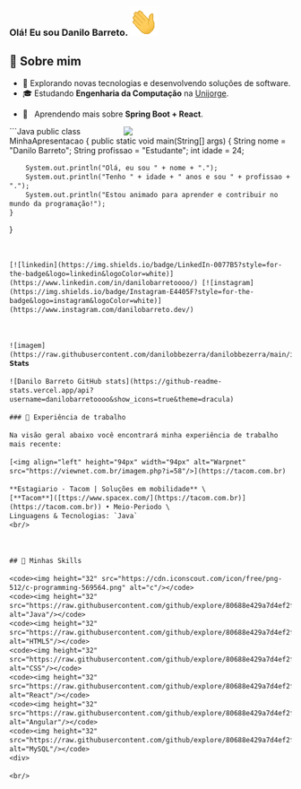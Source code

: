 
### Olá!  Eu sou Danilo Barreto. ![imagem](https://raw.githubusercontent.com/danilobbezerra/danilobbezerra/main/imagens/Hi.gif)

## 🚀 Sobre mim



- 🤔 Explorando novas tecnologias e desenvolvendo soluções de software.
- 🎓 Estudando **Engenharia da Computação** na <a href="https://unijorge.edu.br">Unijorge</a>.
<!--- 💼 Trabalhando como **Desenvolvedor Java** na <a href=""></a>-->
- 🌱 &nbsp; Aprendendo mais sobre **Spring Boot + React**.


<img align="right" width="300" src="https://i2.wp.com/allhtaccess.info/wp-content/uploads/2018/03/programming.gif?fit=1281%2C716&ssl=1" />
```Java 
public class MinhaApresentacao {
    public static void main(String[] args) {
        String nome = "Danilo Barreto";
        String profissao = "Estudante";
        int idade = 24;
        
        System.out.println("Olá, eu sou " + nome + ".");
        System.out.println("Tenho " + idade + " anos e sou " + profissao + ".");
        System.out.println("Estou animado para aprender e contribuir no mundo da programação!");
    }
}
```


[![linkedin](https://img.shields.io/badge/LinkedIn-0077B5?style=for-the-badge&logo=linkedin&logoColor=white)](https://www.linkedin.com/in/danilobarretoooo/) [![instagram](https://img.shields.io/badge/Instagram-E4405F?style=for-the-badge&logo=instagram&logoColor=white)](https://www.instagram.com/danilobarreto.dev/)



![imagem](https://raw.githubusercontent.com/danilobbezerra/danilobbezerra/main/imagens/stats.png) 𝗦𝘁𝗮𝘁𝘀

![Danilo Barreto GitHub stats](https://github-readme-stats.vercel.app/api?username=danilobarretoooo&show_icons=true&theme=dracula)

### 💼 Experiência de trabalho

Na visão geral abaixo você encontrará minha experiência de trabalho mais recente:

[<img align="left" height="94px" width="94px" alt="Warpnet" src="https://viewnet.com.br/imagem.php?i=58"/>](https://tacom.com.br)

**Estagiario - Tacom | Soluções em mobilidade** \
[**Tacom**]([ttps://www.spacex.com/](https://tacom.com.br)](https://tacom.com.br)) • Meio-Periodo \
Linguagens & Tecnologias: `Java`
<br/>



## 🚀 Minhas Skills

<code><img height="32" src="https://cdn.iconscout.com/icon/free/png-512/c-programming-569564.png" alt="c"/></code>
<code><img height="32" src="https://raw.githubusercontent.com/github/explore/80688e429a7d4ef2fca1e82350fe8e3517d3494d/topics/java/java.png" alt="Java"/></code>
<code><img height="32" src="https://raw.githubusercontent.com/github/explore/80688e429a7d4ef2fca1e82350fe8e3517d3494d/topics/html/html.png" alt="HTML5"/></code>
<code><img height="32" src="https://raw.githubusercontent.com/github/explore/80688e429a7d4ef2fca1e82350fe8e3517d3494d/topics/css/css.png" alt="CSS"/></code>
<code><img height="32" src="https://raw.githubusercontent.com/github/explore/80688e429a7d4ef2fca1e82350fe8e3517d3494d/topics/react/react.png" alt="React"/></code>
<code><img height="32" src="https://raw.githubusercontent.com/github/explore/80688e429a7d4ef2fca1e82350fe8e3517d3494d/topics/angular/angular.png" alt="Angular"/></code>
<code><img height="32" src="https://raw.githubusercontent.com/github/explore/80688e429a7d4ef2fca1e82350fe8e3517d3494d/topics/mysql/mysql.png" alt="MySQL"/></code>
<div>

<br/>
 
